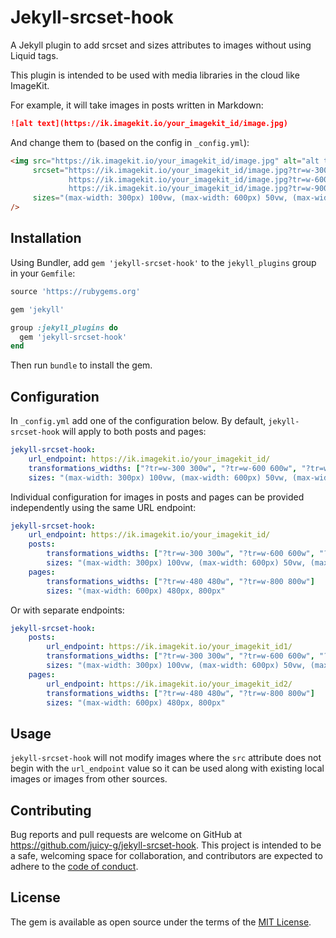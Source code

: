 # Jekyll-srcset-hook

A Jekyll plugin to add srcset and sizes attributes to images without using Liquid tags.

This plugin is intended to be used with media libraries in the cloud like ImageKit.

For example, it will take images in posts written in Markdown:

```markdown
![alt text](https://ik.imagekit.io/your_imagekit_id/image.jpg)
```

And change them to (based on the config in `_config.yml`):

```html
<img src="https://ik.imagekit.io/your_imagekit_id/image.jpg" alt="alt text"
     srcset="https://ik.imagekit.io/your_imagekit_id/image.jpg?tr=w-300 300w,
             https://ik.imagekit.io/your_imagekit_id/image.jpg?tr=w-600 600w,
             https://ik.imagekit.io/your_imagekit_id/image.jpg?tr=w-900 900w"
     sizes="(max-width: 300px) 100vw, (max-width: 600px) 50vw, (max-width: 900px) 33vw, 900px"
/>
```

## Installation

Using Bundler, add `gem 'jekyll-srcset-hook'` to the `jekyll_plugins` group in your `Gemfile`:

```ruby
source 'https://rubygems.org'

gem 'jekyll'

group :jekyll_plugins do
  gem 'jekyll-srcset-hook'
end
```

Then run `bundle` to install the gem.

## Configuration

In `_config.yml` add one of the configuration below. By default, `jekyll-srcset-hook` will apply to both posts and pages:

```yaml
jekyll-srcset-hook:
    url_endpoint: https://ik.imagekit.io/your_imagekit_id/
    transformations_widths: ["?tr=w-300 300w", "?tr=w-600 600w", "?tr=w-900 900w"]
    sizes: "(max-width: 300px) 100vw, (max-width: 600px) 50vw, (max-width: 900px) 33vw, 900px"
```

Individual configuration for images in posts and pages can be provided independently using the same URL endpoint:

```yaml
jekyll-srcset-hook:
    url_endpoint: https://ik.imagekit.io/your_imagekit_id/
    posts:
        transformations_widths: ["?tr=w-300 300w", "?tr=w-600 600w", "?tr=w-900 900w"]
        sizes: "(max-width: 300px) 100vw, (max-width: 600px) 50vw, (max-width: 900px) 33vw, 900px"
    pages:
        transformations_widths: ["?tr=w-480 480w", "?tr=w-800 800w"]
        sizes: "(max-width: 600px) 480px, 800px"
```

Or with separate endpoints:

```yaml
jekyll-srcset-hook:
    posts:
        url_endpoint: https://ik.imagekit.io/your_imagekit_id1/
        transformations_widths: ["?tr=w-300 300w", "?tr=w-600 600w", "?tr=w-900 900w"]
        sizes: "(max-width: 300px) 100vw, (max-width: 600px) 50vw, (max-width: 900px) 33vw, 900px"
    pages:
        url_endpoint: https://ik.imagekit.io/your_imagekit_id2/
        transformations_widths: ["?tr=w-480 480w", "?tr=w-800 800w"]
        sizes: "(max-width: 600px) 480px, 800px"
```

## Usage

`jekyll-srcset-hook` will not modify images where the `src` attribute does not begin with the `url_endpoint` value so
it can be used along with existing local images or images from other sources.

## Contributing

Bug reports and pull requests are welcome on GitHub at https://github.com/juicy-g/jekyll-srcset-hook. This project is intended to be a safe, welcoming space for collaboration, and contributors are expected to adhere to the [code of conduct](https://github.com/[USERNAME]/jekyll-srcset-hook/blob/main/CODE_OF_CONDUCT.md).

## License

The gem is available as open source under the terms of the [MIT License](https://opensource.org/licenses/MIT).

